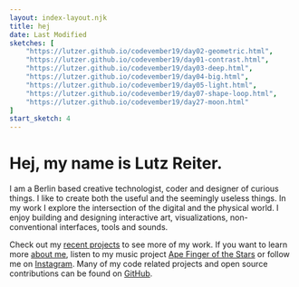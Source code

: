 ```yaml
---
layout: index-layout.njk
title: hej
date: Last Modified
sketches: [
    "https://lutzer.github.io/codevember19/day02-geometric.html", 
    "https://lutzer.github.io/codevember19/day01-contrast.html", 
    "https://lutzer.github.io/codevember19/day03-deep.html", 
    "https://lutzer.github.io/codevember19/day04-big.html", 
    "https://lutzer.github.io/codevember19/day05-light.html", 
    "https://lutzer.github.io/codevember19/day07-shape-loop.html", 
    "https://lutzer.github.io/codevember19/day27-moon.html"
]
start_sketch: 4
---
```


# Hej, my name is Lutz Reiter.

I am a Berlin based creative technologist, coder and designer of curious things. I like to create both the useful and the seemingly useless things. In my work I explore the intersection of the digital and the physical world. I enjoy building and designing interactive art, visualizations, non-conventional interfaces, tools and sounds.

Check out my <a class="page-link" href="/projects">recent projects</a> to see more of my work. If you want to learn more <a class="page-link" href="/about">about me</a>, listen to my music project [Ape Finger of the Stars](https://soundcloud.com/apefinger) or follow me on [Instagram](https://www.instagram.com/lutzeputze/). Many of my code related projects and open source contributions can be found on [GitHub](https://github.com/lutzer).



